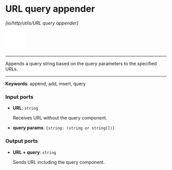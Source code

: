 # URL query appender

_[io/http/utils/URL query appender]_

![icon](</assets/icons/7341443a-8a0a-4a83-b302-effdb497c0f3.png>)

---

Appends a query string based on the query parameters to the specified URLs.<br>

---

__Keywords__: append, add, insert, query

### Input ports

* __URL__: ` string `

    Receives URL without the query component.<br>


* __query params__: ` {string: (string or string[])} `

### Output ports

* __URL + query__: ` string `

    Sends URL including the query component.<br>

